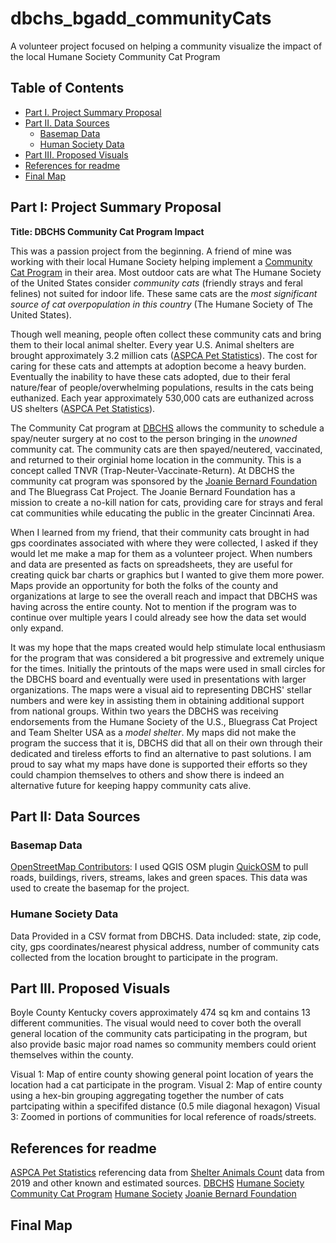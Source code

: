 # dbchs_bgadd_communityCats
A volunteer project focused on helping a community visualize the impact of the local Humane Society Community Cat Program

<!-- TOC -->
## Table of Contents
- [Part I. Project Summary Proposal](#part-i-project-summary-proposal)  
- [Part II. Data Sources](#part-ii-data-sources)  
    - [Basemap Data](#basemap-data)
    - [Human Society Data](#humane-society-data)
- [Part III. Proposed Visuals](#part-iii-proposed-visuals)
- [References for readme](#references-for-readme)
- [Final Map](#Final-Map)

<!-- /TOC -->

## Part I: Project Summary Proposal

**Title: DBCHS Community Cat Program Impact**  

This was a passion project from the beginning. A friend of mine was working with their local Humane Society helping implement a [Community Cat Program](https://www.humanesociety.org/resources/community-cat-program) in their area. Most outdoor cats are what The Humane Society of the United States consider *community cats* (friendly strays and feral felines) not suited for indoor life. These same cats are the *most significant source of cat overpopulation in this country* (The Humane Society of The United States). 

Though well meaning, people often collect these community cats and bring them to their local animal shelter. Every year U.S. Animal shelters are brought approximately 3.2 million cats ([ASPCA Pet Statistics](https://www.aspca.org/helping-people-pets/shelter-intake-and-surrender/pet-statistics)). The cost for caring for these cats and attempts at adoption become a heavy burden. Eventually the inability to have these cats adopted, due to their feral nature/fear of people/overwhelming populations, results in the cats being euthanized. Each year approximately 530,000 cats are euthanized across US shelters ([ASPCA Pet Statistics](https://www.aspca.org/helping-people-pets/shelter-intake-and-surrender/pet-statistics)).

The Community Cat program at [DBCHS](https://www.dbchs.org/community-cat) allows the community to schedule a spay/neuter surgery at no cost to the person bringing in the *unowned* community cat. The community cats are then spayed/neutered, vaccinated, and returned to their orginial home location in the community. This is a concept called TNVR (Trap-Neuter-Vaccinate-Return). At DBCHS the community cat program was sponsored by the [Joanie Bernard Foundation](https://www.thejoaniebernardfoundation.org/about-us) and The Bluegrass Cat Project. The Joanie Bernard Foundation has a mission to create a no-kill nation for cats, providing care for strays and feral cat communities while educating the public in the greater Cincinnati Area. 

When I learned from my friend, that their community cats brought in had gps coordinates associated with where they were collected, I asked if they would let me make a map for them as a volunteer project. When numbers and data are presented as facts on spreadsheets, they are useful for creating quick bar charts or graphics but I wanted to give them more power. Maps provide an opportunity for both the folks of the county and organizations at large to see the overall reach and impact that DBCHS was having across the entire county. Not to mention if the program was to continue over multiple years I could already see how the data set would only expand.

It was my hope that the maps created would help stimulate local enthusiasm for the program that was considered a bit progressive and extremely unique for the times. Initially the printouts of the maps were used in small circles for the DBCHS board and eventually were used in presentations with larger organizations. The maps were a visual aid to representing DBCHS' stellar numbers and were key in assisting them in obtaining additional support from national groups. Within two years the DBCHS was receiving endorsements from the Humane Society of the U.S., Bluegrass Cat Project and Team Shelter USA as a *model shelter*. My maps did not make the program the success that it is, DBCHS did that all on their own through their dedicated and tireless efforts to find an alternative to past solutions. I am proud to say what my maps have done is supported their efforts so they could champion themselves to others and show there is indeed an alternative future for keeping happy community cats alive.

## Part II: Data Sources
### Basemap Data
[OpenStreetMap Contributors](https://www.openstreetmap.org/about/): I used QGIS OSM plugin [QuickOSM](https://plugins.qgis.org/plugins/QuickOSM/) to pull roads, buildings, rivers, streams, lakes and green spaces. This data was used to create the basemap for the project.

### Humane Society Data
Data Provided in a CSV format from DBCHS. Data included: state, zip code, city, gps coordinates/nearest physical address, number of community cats collected from the location brought to participate in the program.  

## Part III. Proposed Visuals
Boyle County Kentucky covers approximately 474 sq km and contains 13 different communities. The visual would need to cover both the overall general location of the community cats participating in the program, but also provide basic major road names so community members could orient themselves within the county. 

Visual 1: Map of entire county showing general point location of years the location had a cat participate in the program.
Visual 2: Map of entire county using a hex-bin grouping aggregating together the number of cats partcipating within a specififed distance (0.5 mile diagonal hexagon)
Visual 3: Zoomed in portions of communities for local reference of roads/streets.


## References for readme
[ASPCA Pet Statistics](https://www.aspca.org/helping-people-pets/shelter-intake-and-surrender/pet-statistics) referencing data from [Shelter Animals Count](https://www.shelteranimalscount.org/) data from 2019 and other known and estimated sources.
[DBCHS](https://www.dbchs.org/community-cat)
[Humane Society Community Cat Program](https://www.humanesociety.org/resources/community-cat-program)
[Humane Society](https://www.humanesociety.org/resources/community-cat-program)
[Joanie Bernard Foundation](https://www.thejoaniebernardfoundation.org/about-us)
## Final Map